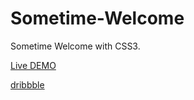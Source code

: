 Sometime-Welcome
============

Sometime Welcome with CSS3.

[Live DEMO](http://weilao.github.io/Sometime-Welcome/)

[dribbble](https://dribbble.com/shots/1677895-Sometime-Welcome)